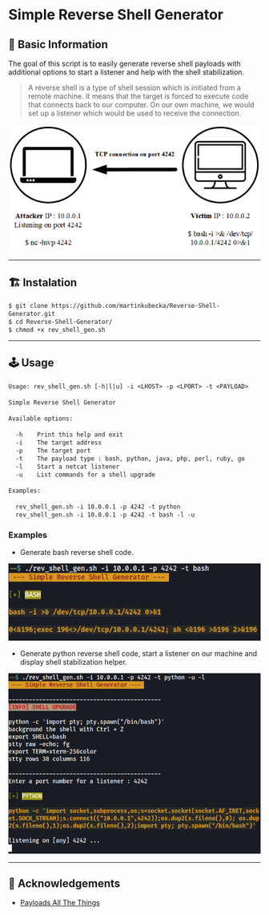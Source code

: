 # Simple Reverse Shell Generator

## :shell: Basic Information

The goal of this script is to easily generate reverse shell payloads with additional options to start a listener and help with the shell stabilization.

>  A reverse shell is a type of shell session which is initiated from a remote machine. It means that the target is forced to execute code that connects back to our computer. On our own machine, we would set up a listener which would be used to receive the connection. 

<p align="center">
<img src="https://github.com/martinkubecka/Reverse-Shell-Generator/blob/main/images/rev-shell-infographic.png" alt="TCP reverse shell">
</p>

---
## :building_construction: Instalation

```
$ git clone https://github.com/martinkubecka/Reverse-Shell-Generator.git
$ cd Reverse-Shell-Generator/
$ chmod +x rev_shell_gen.sh
```

---
## :joystick: Usage 

```
Usage: rev_shell_gen.sh [-h|l|u] -i <LHOST> -p <LPORT> -t <PAYLOAD>

Simple Reverse Shell Generator

Available options:

  -h	Print this help and exit
  -i	The target address
  -p	The target port
  -t	The payload type : bash, python, java, php, perl, ruby, go
  -l	Start a netcat listener
  -u	List commands for a shell upgrade

Examples:

  rev_shell_gen.sh -i 10.0.0.1 -p 4242 -t python
  rev_shell_gen.sh -i 10.0.0.1 -p 4242 -t bash -l -u

```
### Examples

-  Generate bash reverse shell code.

<p align="center">
<img src="https://github.com/martinkubecka/Reverse-Shell-Generator/blob/main/images/example-bash.png" alt="Bash reverse shell">
</p>

- Generate python reverse shell code, start a listener on our machine and display shell stabilization helper.

<p align="center">
<img src="https://github.com/martinkubecka/Reverse-Shell-Generator/blob/main/images/example-all-flags.png" alt="All flags">
</p>

---
## :handshake: Acknowledgements

- [Payloads All The Things](https://github.com/swisskyrepo/PayloadsAllTheThings)
